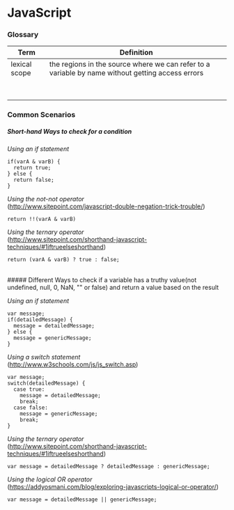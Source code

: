 # JavaScript

### Glossary
| Term          | Definition                                                                                        |
|---------------|---------------------------------------------------------------------------------------------------|
| lexical scope | the regions in the source where we can refer to a variable by name without getting access errors  |
|               |                                                                                                   |
|               |                                                                                                   |
|               |                                                                                                   |
|               |                                                                                                   |
|               |                                                                                                   |
|               |                                                                                                   |
|               |                                                                                                   |
|               |                                                                                                   |

### Common Scenarios

##### Short-hand Ways to check for a condition
*Using an if statement*
```
if(varA & varB) {
  return true;
} else {
  return false;
}
```

*Using the not-not operator* <br>
(http://www.sitepoint.com/javascript-double-negation-trick-trouble/)
```
return !!(varA & varB)
```

*Using the ternary operator* <br>
(http://www.sitepoint.com/shorthand-javascript-techniques/#1iftrueelseshorthand)
```
return (varA & varB) ? true : false;
```

<br>
##### Different Ways to check if a variable has a truthy value(not undefined, null, 0, NaN, "" or false) and return a value based on the result

*Using an if statement*
```
var message;
if(detailedMessage) {
  message = detailedMessage;
} else {
  message = genericMessage;
}
```

*Using a switch statement* <br>
(http://www.w3schools.com/js/js_switch.asp)
```
var message;
switch(detailedMessage) {
  case true:
    message = detailedMessage;
    break;
  case false:
    message = genericMessage;
    break;
}
```

*Using the ternary operator* <br>
(http://www.sitepoint.com/shorthand-javascript-techniques/#1iftrueelseshorthand)
```
var message = detailedMessage ? detailedMessage : genericMessage;
```

*Using the logical OR operator* <br>
(https://addyosmani.com/blog/exploring-javascripts-logical-or-operator/)
```
var message = detailedMessage || genericMessage;
```

